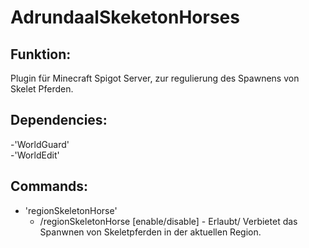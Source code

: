 # AdrundaalSkeketonHorses

## Funktion:
Plugin für Minecraft Spigot Server, zur regulierung des Spawnens von Skelet Pferden.

## Dependencies:
-'WorldGuard'\
-'WorldEdit'

## Commands:
- 'regionSkeletonHorse'
  - /regionSkeletonHorse [enable/disable] - Erlaubt/ Verbietet das Spanwnen von Skeletpferden in der aktuellen Region.
